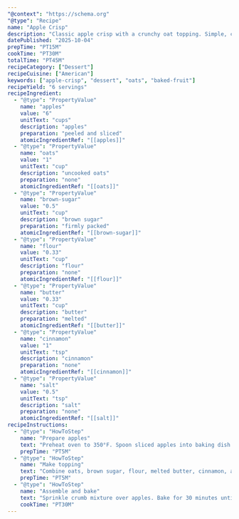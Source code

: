 ```yaml
---
"@context": "https://schema.org"
"@type": "Recipe"
name: "Apple Crisp"
description: "Classic apple crisp with a crunchy oat topping. Simple, comforting dessert with cinnamon-spiced apples."
datePublished: "2025-10-04"
prepTime: "PT15M"
cookTime: "PT30M"
totalTime: "PT45M"
recipeCategory: ["Dessert"]
recipeCuisine: ["American"]
keywords: ["apple-crisp", "dessert", "oats", "baked-fruit"]
recipeYield: "6 servings"
recipeIngredient:
  - "@type": "PropertyValue"
    name: "apples"
    value: "6"
    unitText: "cups"
    description: "apples"
    preparation: "peeled and sliced"
    atomicIngredientRef: "[[apples]]"
  - "@type": "PropertyValue"
    name: "oats"
    value: "1"
    unitText: "cup"
    description: "uncooked oats"
    preparation: "none"
    atomicIngredientRef: "[[oats]]"
  - "@type": "PropertyValue"
    name: "brown-sugar"
    value: "0.5"
    unitText: "cup"
    description: "brown sugar"
    preparation: "firmly packed"
    atomicIngredientRef: "[[brown-sugar]]"
  - "@type": "PropertyValue"
    name: "flour"
    value: "0.33"
    unitText: "cup"
    description: "flour"
    preparation: "none"
    atomicIngredientRef: "[[flour]]"
  - "@type": "PropertyValue"
    name: "butter"
    value: "0.33"
    unitText: "cup"
    description: "butter"
    preparation: "melted"
    atomicIngredientRef: "[[butter]]"
  - "@type": "PropertyValue"
    name: "cinnamon"
    value: "1"
    unitText: "tsp"
    description: "cinnamon"
    preparation: "none"
    atomicIngredientRef: "[[cinnamon]]"
  - "@type": "PropertyValue"
    name: "salt"
    value: "0.5"
    unitText: "tsp"
    description: "salt"
    preparation: "none"
    atomicIngredientRef: "[[salt]]"
recipeInstructions:
  - "@type": "HowToStep"
    name: "Prepare apples"
    text: "Preheat oven to 350°F. Spoon sliced apples into baking dish."
    prepTime: "PT5M"
  - "@type": "HowToStep"
    name: "Make topping"
    text: "Combine oats, brown sugar, flour, melted butter, cinnamon, and salt, mixing until crumbly."
    prepTime: "PT5M"
  - "@type": "HowToStep"
    name: "Assemble and bake"
    text: "Sprinkle crumb mixture over apples. Bake for 30 minutes until topping is golden and apples are tender."
    cookTime: "PT30M"
---
```

